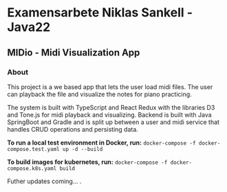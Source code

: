 # Examensarbete Niklas Sankell - Java22

## MIDio - Midi Visualization App

### About

This project is a we based app that lets the user load midi files.
The user can playback the file and visualize the notes for piano practicing. 

The system is built with TypeScript and React Redux with the libraries D3 and Tone.js for midi playback and visualizing. 
Backend is built with Java SpringBoot and Gradle and is split up between a user and midi service that handles CRUD operations and persisting data.

**To run a local test environment in Docker, run:** `docker-compose -f docker-compose.test.yaml up -d --build`

**To build images for kubernetes, run:** `docker-compose -f docker-compose.k8s.yaml build`

Futher updates coming...
.
